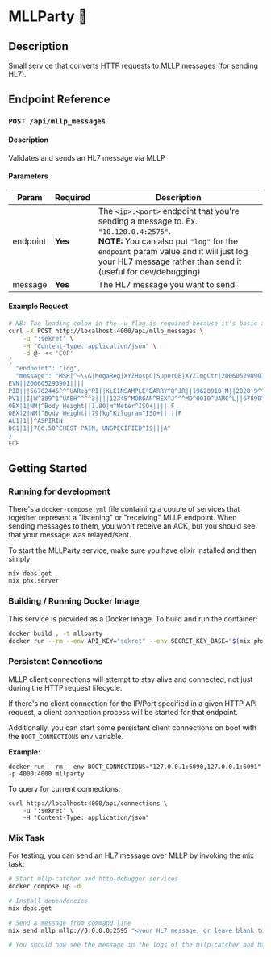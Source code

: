 # MLLParty 🎊

## Description

Small service that converts HTTP requests to MLLP messages (for sending HL7).

## Endpoint Reference

### `POST /api/mllp_messages`

#### Description

Validates and sends an HL7 message via MLLP


#### Parameters

| Param | Required | Description |
| ----- | -------- | ----------- |
| endpoint | **Yes** | The `<ip>:<port>` endpoint that you're sending a message to. Ex. `"10.120.0.4:2575"`. <br>**NOTE:** You can also put `"log"` for the `endpoint` param value and it will just log your HL7 message rather than send it (useful for dev/debugging) |
| message | **Yes** | The HL7 message you want to send. |


#### Example Request

```bash
# NB: The leading colon in the -u flag is required because it's basic auth with a blank username
curl -X POST http://localhost:4000/api/mllp_messages \
    -u ":sekret" \
    -H "Content-Type: application/json" \
    -d @- << 'EOF'
{
  "endpoint": "log",
  "message": "MSH|^~\\&|MegaReg|XYZHospC|SuperOE|XYZImgCtr|20060529090131-0500||ADT^A01^ADT_A01|01052901|P|2.5
EVN||200605290901||||
PID|||56782445^^^UAReg^PI||KLEINSAMPLE^BARRY^Q^JR||19620910|M||2028-9^^HL70005^RA99113^^XYZ|260 GOODWIN CREST DRIVE^^BIRMINGHAM^AL^35209^^M~NICKELL’S PICKLES^10000 W 100TH AVE^BIRMINGHAM^AL^35200^^O|||||||0105I30001^^^99DEF^AN
PV1||I|W^389^1^UABH^^^^3||||12345^MORGAN^REX^J^^^MD^0010^UAMC^L||67890^GRAINGER^LUCY^X^^^MD^0010^UAMC^L|MED|||||A0||13579^POTTER^SHERMAN^T^^^MD^0010^UAMC^L|||||||||||||||||||||||||||200605290900
OBX|1|NM|^Body Height||1.80|m^Meter^ISO+|||||F
OBX|2|NM|^Body Weight||79|kg^Kilogram^ISO+|||||F
AL1|1||^ASPIRIN
DG1|1||786.50^CHEST PAIN, UNSPECIFIED^I9|||A"
}
EOF
```


## Getting Started

### Running for development

There's a `docker-compose.yml` file containing a couple of services that together represent a "listening" or "receiving" MLLP endpoint. When sending messages to them, you won't receive an ACK, but you should see that your message was relayed/sent.

To start the MLLParty service, make sure you have elixir installed and then simply:

```
mix deps.get
mix phx.server
```

### Building / Running Docker Image

This service is provided as a Docker image. To build and run the container:

```bash
docker build . -t mllparty
docker run --rm --env API_KEY="sekret" --env SECRET_KEY_BASE="$(mix phx.gen.secret)" -p 4000:4000 mllparty
```

### Persistent Connections

MLLP client connections will attempt to stay alive and connected, not just during the HTTP request lifecycle.

If there's no client connection for the IP/Port specified in a given HTTP API request, a client connection process will be started for that endpoint.

Additionally, you can start some persistent client connections on boot with the `BOOT_CONNECTIONS` env variable.

**Example:**
```
docker run --rm --env BOOT_CONNECTIONS="127.0.0.1:6090,127.0.0.1:6091" -p 4000:4000 mllparty
```

To query for current connections:
```
curl http://localhost:4000/api/connections \
    -u ":sekret" \
    -H "Content-Type: application/json"
```


### Mix Task

For testing, you can send an HL7 message over MLLP by invoking the mix task:

```bash
# Start mllp-catcher and http-debugger services
docker compose up -d

# Install dependencies
mix deps.get

# Send a message from command line
mix send_mllp mllp://0.0.0.0:2595 "<your HL7 message, or leave blank to send test message>"

# You should now see the message in the logs of the mllp-catcher and http-debugger... You'll see an invalid_ack_message output in the console because our test endpoint isn't returning an ACK like a real system will.
```
